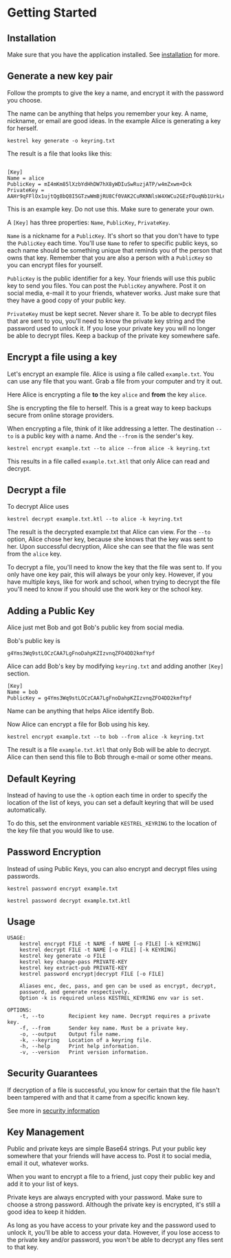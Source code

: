 # Getting Started

## Installation

Make sure that you have the application installed. See [installation](./installation.md)
for more.

## Generate a new key pair

Follow the prompts to give the key a name, and encrypt it with the
password you choose.

The name can be anything that helps you remember your key. A name, nickname,
or email are good ideas. In the example Alice is generating a key for herself.

```
kestrel key generate -o keyring.txt
```

The result is a file that looks like this:

```

[Key]
Name = alice
PublicKey = mI4mKm85lXzbYdHhDW7hX8yWDIuSwRuzjATP/w4mZxwm+Dck
PrivateKey = AAHr9qFFlOx1ujtQg8bQ8I5GTzwWmBjRU8Cf0VAK2CuRKNNlsW4XWCu2GEzFQuqNb1UrkLev7+Qn9OgS5xwVOR3j
```

This is an example key. Do not use this. Make sure to generate
your own.

A `[Key]` has three properties: `Name`, `PublicKey`, `PrivateKey`.

`Name` is a nickname for a `PublicKey`. It's short so that you don't have to
type the `PublicKey` each time. You'll use `Name` to refer to specific public
keys, so each name should be something unique that reminds you of the person
that owns that key. Remember that you are also a person with a `PublicKey` so
you can encrypt files for yourself.

`PublicKey` is the public identifier for a key. Your friends will use this
public key to send you files. You can post the `PublicKey` anywhere. Post it
on social media, e-mail it to your friends, whatever works. Just make sure
that they have a good copy of your public key.

`PrivateKey` must be kept secret. Never share it. To be able to decrypt
files that are sent to you, you'll need to know the private key
string and the password used to unlock it. If you lose your private key you
will no longer be able to decrypt files. Keep a backup of the private key
somewhere safe.


## Encrypt a file using a key

Let's encrypt an example file. Alice is using a file called `example.txt`. You
can use any file that you want. Grab a file from your computer and try it out.

Here Alice is encrypting a file **to** the key `alice` and **from** the key `alice`.

She is encrypting the file to herself. This is a great way to keep backups
secure from online storage providers.

When encrypting a file, think of it like addressing a letter. The destination
`--to` is a public key with a name. And the `--from` is the sender's key.

```
kestrel encrypt example.txt --to alice --from alice -k keyring.txt
```

This results in a file called `example.txt.ktl` that only Alice can read
and decrypt.

## Decrypt a file

To decrypt Alice uses

```
kestrel decrypt example.txt.ktl --to alice -k keyring.txt
```

The result is the decrypted example.txt that Alice can view. For the `--to`
option, Alice chose her key, because she knows that the key was sent to her.
Upon successful decryption, Alice she can see that the file was sent from
the `alice` key.

To decrypt a file, you'll need to know the key that the file was sent to.
If you only have one key pair, this will always be your only key. However, if
you have multiple keys, like for work and school, when trying to decrypt the
file you'll need to know if you should use the work key or the school key.

## Adding a Public Key

Alice just met Bob and got Bob's public key from social media.

Bob's public key is
```
g4Yms3Wq9stLOCzCAA7LgFnoDahpKZIzvnqZFO4DD2kmfYpf
```

Alice can add Bob's key by modifying `keyring.txt` and adding another `[Key]`
section.
```
[Key]
Name = bob
PublicKey = g4Yms3Wq9stLOCzCAA7LgFnoDahpKZIzvnqZFO4DD2kmfYpf
```

Name can be anything that helps Alice identify Bob.


Now Alice can encrypt a file for Bob using his key.
```
kestrel encrypt example.txt --to bob --from alice -k keyring.txt
```

The result is a file `example.txt.ktl` that only Bob will be able to decrypt.
Alice can then send this file to Bob through e-mail or some other means.


## Default Keyring

Instead of having to use the `-k` option each time in order to specify the
location of the list of keys, you can set a default keyring that will be
used automatically.

To do this, set the environment variable `KESTREL_KEYRING` to the location
of the key file that you would like to use.


## Password Encryption

Instead of using Public Keys, you can also encrypt and decrypt files using passwords.

```
kestrel password encrypt example.txt
```

```
kestrel password decrypt example.txt.ktl
```

## Usage

```
USAGE:
    kestrel encrypt FILE -t NAME -f NAME [-o FILE] [-k KEYRING]
    kestrel decrypt FILE -t NAME [-o FILE] [-k KEYRING]
    kestrel key generate -o FILE
    kestrel key change-pass PRIVATE-KEY
    kestrel key extract-pub PRIVATE-KEY
    kestrel password encrypt|decrypt FILE [-o FILE]

    Aliases enc, dec, pass, and gen can be used as encrypt, decrypt,
    password, and generate respectively.
    Option -k is required unless KESTREL_KEYRING env var is set.

OPTIONS:
    -t, --to        Recipient key name. Decrypt requires a private key.
    -f, --from      Sender key name. Must be a private key.
    -o, --output    Output file name.
    -k, --keyring   Location of a keyring file.
    -h, --help      Print help information.
    -v, --version   Print version information.
```

## Security Guarantees

If decryption of a file is successful, you know for certain that the file
hasn't been tampered with and that it came from a specific known key.

See more in [security information](./security-information.md)


## Key Management

Public and private keys are simple Base64 strings. Put your public
key somewhere that your friends will have access to. Post it to social
media, email it out, whatever works.

When you want to encrypt a file to a friend, just copy their public key and
add it to your list of keys.

Private keys are always encrypted with your password. Make sure to choose
a strong password. Although the private key is encrypted, it's still a
good idea to keep it hidden.

As long as you have access to your private key and the password used to
unlock it, you'll be able to access your data. However, if you lose access to
the private key and/or password, you won't be able to decrypt any files sent
to that key.
